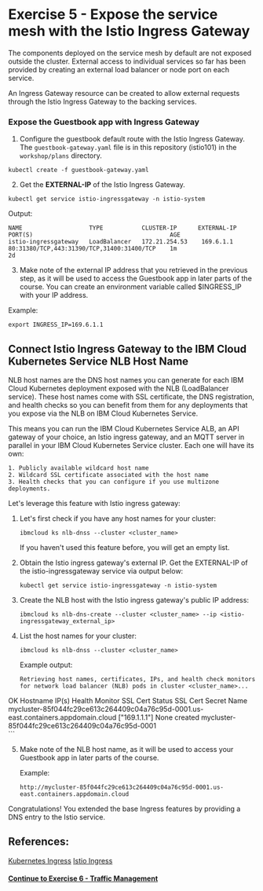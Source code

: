 # Exercise 5 - Expose the service mesh with the Istio Ingress Gateway

The components deployed on the service mesh by default are not exposed outside the cluster. External access to individual services so far has been provided by creating an external load balancer or node port on each service.

An Ingress Gateway resource can be created to allow external requests through the Istio Ingress Gateway to the backing services.

### Expose the Guestbook app with Ingress Gateway

1. Configure the guestbook default route with the Istio Ingress Gateway. The `guestbook-gateway.yaml` file is in this repository (istio101) in the `workshop/plans` directory.

```shell
kubectl create -f guestbook-gateway.yaml
```

2. Get the **EXTERNAL-IP** of the Istio Ingress Gateway.

```shell
kubectl get service istio-ingressgateway -n istio-system
```
Output:
```shell
NAME                   TYPE           CLUSTER-IP      EXTERNAL-IP     PORT(S)                                       AGE
istio-ingressgateway   LoadBalancer   172.21.254.53    169.6.1.1       80:31380/TCP,443:31390/TCP,31400:31400/TCP    1m
2d
```

3. Make note of the external IP address that you retrieved in the previous step, as it will be used to access the Guestbook app in later parts of the course. You can create an environment variable called $INGRESS_IP with your IP address.

Example:
```
export INGRESS_IP=169.6.1.1
```

## Connect Istio Ingress Gateway to the IBM Cloud Kubernetes Service NLB Host Name

NLB host names are the DNS host names you can generate for each IBM Cloud Kubernetes deployment exposed with the NLB (LoadBalancer service). These host names come with SSL certificate, the DNS registration, and health checks so you can benefit from them for any deployments that you expose via the NLB on IBM Cloud Kubernetes Service.

This means you can run the IBM Cloud Kubernetes Service ALB, an API gateway of your choice, an Istio ingress gateway, and an MQTT server in parallel in your IBM Cloud Kubernetes Service cluster. Each one will have its own:

    1. Publicly available wildcard host name
    2. Wildcard SSL certificate associated with the host name
    3. Health checks that you can configure if you use multizone deployments. 
    
Let's leverage this feature with Istio ingress gateway:

1. Let's first check if you have any host names for your cluster:

    ```shell
    ibmcloud ks nlb-dnss --cluster <cluster_name>
    ```
   If you haven't used this feature before, you will get an empty list.

2. Obtain the Istio ingress gateway's external IP. Get the EXTERNAL-IP of the istio-ingressgateway service via output below:

    ```shell
    kubectl get service istio-ingressgateway -n istio-system
    ```
    
3. Create the NLB host with the Istio ingress gateway's public IP address:

    ```shell
    ibmcloud ks nlb-dns-create --cluster <cluster_name> --ip <istio-ingressgateway_external_ip>
    ```

4. List the host names for your cluster:

    ```shell
    ibmcloud ks nlb-dnss --cluster <cluster_name>
    ```

    Example output:
    ```
   Retrieving host names, certificates, IPs, and health check monitors for network load balancer (NLB) pods in cluster <cluster_name>...
OK
Hostname                                                                             IP(s)               Health Monitor   SSL Cert Status   SSL Cert Secret Name   
mycluster-85f044fc29ce613c264409c04a76c95d-0001.us-east.containers.appdomain.cloud   ["169.1.1.1"]   None             created           mycluster-85f044fc29ce613c264409c04a76c95d-0001   
    ```

5. Make note of the NLB host name, as it will be used to access your Guestbook app in later parts of the course.

    Example:
    ```
    http://mycluster-85f044fc29ce613c264409c04a76c95d-0001.us-east.containers.appdomain.cloud
    ```

Congratulations! You extended the base Ingress features by providing a DNS entry to the Istio service.

## References:
[Kubernetes Ingress](https://kubernetes.io/docs/concepts/services-networking/ingress/)
[Istio Ingress](https://istio.io/docs/tasks/traffic-management/ingress.html)

#### [Continue to Exercise 6 - Traffic Management](../exercise-6/README.md)
